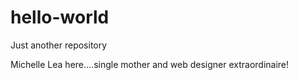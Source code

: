 # hello-world
Just another repository

Michelle Lea here....single mother and web designer extraordinaire! 
